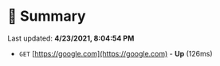 # 📖 Summary
Last updated: **4/23/2021, 8:04:54 PM**

- `GET` [https://google.com](https://google.com) - **Up** (126ms)

